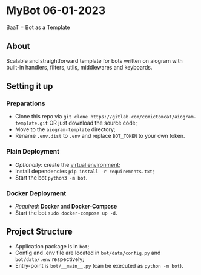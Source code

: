 # MyBot 06-01-2023
BaaT = Bot as a Template

## About
Scalable and straightforward template for bots written on aiogram with built-in handlers, filters, utils, middlewares and keyboards. 

## Setting it up
### Preparations 
- Clone this repo via `git clone https://gitlab.com/comictomcat/aiogram-template.git` OR just download the source code;
- Move to the `aiogram-template` directory;
- Rename `.env.dist` to `.env` and replace `BOT_TOKEN` to your own token.


### Plain Deployment
- _Optionally:_ create the [virtual environment](https://docs.python.org/3/tutorial/venv.html);
- Install dependencies `pip install -r requirements.txt`;
- Start the bot `python3 -m bot`.

### Docker Deployment
- _Required:_ **Docker** and **Docker-Compose**
- Start the bot `sudo docker-compose up -d`.

## Project Structure
 - Application package is in `bot`;
 - Config and .env file are located in `bot/data/config.py` and `bot/data/.env` respectively;
 - Entry-point is `bot/__main__.py` (can be executed as `python -m bot`).
